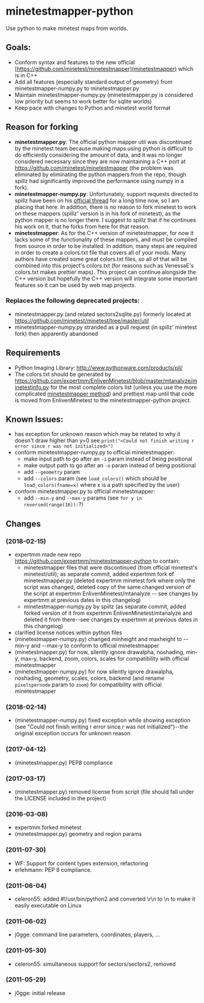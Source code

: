 # minetestmapper-python
Use python to make minetest maps from worlds.


## Goals:
* Conform syntax and features to the new official [https://github.com/minetest/minetestmapper](minetestmapper) which is in C++
* Add all features (especially standard output of geometry) from minetestmapper-numpy.py to minetestmapper.py
* Maintain minetestmapper-numpy.py (minetestmapper.py is considered low priority but seems to work better for sqlite worlds)
* Keep pace with changes to Python and minetest world format


## Reason for forking
* **minetestmapper.py**: The official python mapper util was discontinued by the minetest team because making maps using python is difficult to do efficiently considering the amount of data, and it was no longer considered necessary since they are now maintaining a C++ port at <https://github.com/minetest/minetestmapper> (the problem was eliminated by eliminating the python mappers from the repo, though spillz had significantly improved the performance using numpy in a fork).
* **minetestmapper-numpy.py**: Unfortunately, support requests directed to spillz have been on his [official thread](https://forum.minetest.net/viewtopic.php?f=14&t=8730) for a long time now, so I am placing that here. In addition, there is no reason to fork minetest to work on these mappers (spillz' version is in his fork of minetest), as the python mapper is no longer there. I suggest to spillz that if he continues his work on it, that he forks from here for that reason.
* **minetestmapper**: As for the C++ version of minetestmapper, for now it lacks some of the functionality of these mappers, and must be compiled from source in order to be installed. In addition, many steps are required in order to create a colors.txt file that covers all of your mods. Many authors have created some great colors.txt files, so all of that will be combined into this project's colors.txt (for reasons such as VenessaE's colors.txt makes prettier maps). This project can continue alongside the C++ version but hopefully the C++ version will integrate some important features so it can be used by web map projects.

### Replaces the following deprecated projects:
* minetestmapper.py (and related sectors2sqlite.py) formerly located at <https://github.com/minetest/minetest/tree/master/util>
* minetestmapper-numpy.py stranded as a pull request (in spillz' minetest fork) then apparently abandoned


## Requirements
* Python Imaging Library: http://www.pythonware.com/products/pil/
* The colors.txt should be generated by <https://github.com/expertmm/EnlivenMinetest/blob/master/mtanalyze/minetestinfo.py> for the most complete colors list (unless you use the more complicated [minetestmapper method]([https://github.com/minetest/minetestmapper])) and prettiest map until that code is moved from EnlivenMinetest to the minetestmapper-python project.

## Known Issues:
* has exception for unknown reason which may be related to why it doesn't draw higher than y=0 see `print("<Could not finish writing r error since r was not initialized>")`
* conform minetestmapper-numpy.py to official minetestmapper:
  * make input path to go after an `-i` param instead of being positional
  * make output path to go after an `-o` param instead of being positional
  * add `--geometry` param
  * add `--colors` param (see `load_colors()` which should be `load_colors(fname=x)` where x is a path specified by the user)
* conform minetestmapper.py to official minetestmapper:
  * add `--min-y` and `--max-y` params (see `for y in reversed(range(16)):`?)

## Changes
### (2018-02-15)
* expertmm made new repo <https://github.com/expertmm/minetestmapper-python> to contain:
  * minetestmapper files that were discontinued (from official minetest's minetest/util); as separate commit, added expertmm fork of minetestmapper.py (deleted expertmm minetest fork where only the script was changed, deleted copy of the same changed version of the script at expertmm EnlivenMinetest/mtanalyze -- see changes by expertmm at previous dates in this changelog)
  * minetestmapper-numpy.py by spillz (as separate commit, added forked version of it from expertmm EnlivenMinetest/mtanalyze and deleted it from there--see changes by expertmm at previous dates in this changelog)
* clarified license notices within python files
* (minetestmapper-numpy.py) changed minheight and maxheight to --min-y and --max-y to conform to official minetestmapper
* (minetestmapper.py) for now, silently ignore drawalpha, noshading, min-y, max-y, backend, zoom, colors, scales for compatibility with official minetestmapper
* (minetestmapper-numpy.py) for now silently ignore drawalpha, noshading, geometry, scales, colors, backend (and rename `pixelspernode` param to `zoom`) for compatibility with official minetestmapper
### (2018-02-14)
* (minetestmapper-numpy.py) fixed exception while showing exception (see "Could not finish writing r error since r was not initialized")--the original exception occurs for unknown reason
### (2017-04-12)
* (minetestmapper.py) PEP8 compliance
### (2017-03-17)
* (minetestmapper.py) removed license from script (file should fall under the LICENSE included in the project)
### (2016-03-08)
* expertmm forked minetest
* (minetestmapper.py) geometry and region params
### (2011-07-30)
* WF: Support for content types extension, refactoring
* erlehmann: PEP 8 compliance.
### (2011-06-04)
* celeron55: added #!/usr/bin/python2 and converted \r\n to \n to make it easily executable on Linux
### (2011-06-02)
* j0gge: command line parameters, coordinates, players, ...
### (2011-05-30)
* celeron55: simultaneous support for sectors/sectors2, removed
### (2011-05-29)
* j0gge: initial release
